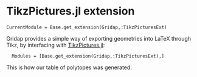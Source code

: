 # TikzPictures.jl extension

```@meta
CurrentModule = Base.get_extension(Gridap,:TikzPicturesExt)
```

Gridap provides a simple way of exporting geometries into LaTeX through Tikz, by interfacing with [TikzPictures.jl](https://github.com/JuliaTeX/TikzPictures.jl):

```@autodocs
  Modules = [Base.get_extension(Gridap,:TikzPicturesExt),]
```

This is how our table of polytopes was generated.
